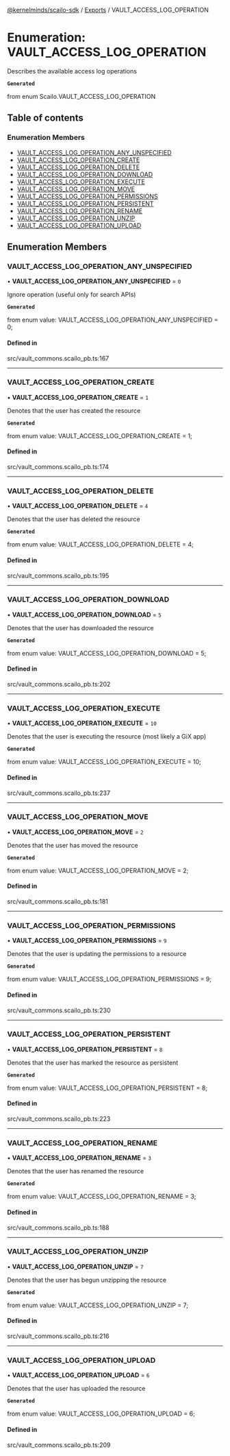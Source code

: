 [@kernelminds/scailo-sdk](../README.md) / [Exports](../modules.md) / VAULT\_ACCESS\_LOG\_OPERATION

# Enumeration: VAULT\_ACCESS\_LOG\_OPERATION

Describes the available access log operations

**`Generated`**

from enum Scailo.VAULT_ACCESS_LOG_OPERATION

## Table of contents

### Enumeration Members

- [VAULT\_ACCESS\_LOG\_OPERATION\_ANY\_UNSPECIFIED](VAULT_ACCESS_LOG_OPERATION.md#vault_access_log_operation_any_unspecified)
- [VAULT\_ACCESS\_LOG\_OPERATION\_CREATE](VAULT_ACCESS_LOG_OPERATION.md#vault_access_log_operation_create)
- [VAULT\_ACCESS\_LOG\_OPERATION\_DELETE](VAULT_ACCESS_LOG_OPERATION.md#vault_access_log_operation_delete)
- [VAULT\_ACCESS\_LOG\_OPERATION\_DOWNLOAD](VAULT_ACCESS_LOG_OPERATION.md#vault_access_log_operation_download)
- [VAULT\_ACCESS\_LOG\_OPERATION\_EXECUTE](VAULT_ACCESS_LOG_OPERATION.md#vault_access_log_operation_execute)
- [VAULT\_ACCESS\_LOG\_OPERATION\_MOVE](VAULT_ACCESS_LOG_OPERATION.md#vault_access_log_operation_move)
- [VAULT\_ACCESS\_LOG\_OPERATION\_PERMISSIONS](VAULT_ACCESS_LOG_OPERATION.md#vault_access_log_operation_permissions)
- [VAULT\_ACCESS\_LOG\_OPERATION\_PERSISTENT](VAULT_ACCESS_LOG_OPERATION.md#vault_access_log_operation_persistent)
- [VAULT\_ACCESS\_LOG\_OPERATION\_RENAME](VAULT_ACCESS_LOG_OPERATION.md#vault_access_log_operation_rename)
- [VAULT\_ACCESS\_LOG\_OPERATION\_UNZIP](VAULT_ACCESS_LOG_OPERATION.md#vault_access_log_operation_unzip)
- [VAULT\_ACCESS\_LOG\_OPERATION\_UPLOAD](VAULT_ACCESS_LOG_OPERATION.md#vault_access_log_operation_upload)

## Enumeration Members

### VAULT\_ACCESS\_LOG\_OPERATION\_ANY\_UNSPECIFIED

• **VAULT\_ACCESS\_LOG\_OPERATION\_ANY\_UNSPECIFIED** = ``0``

Ignore operation (useful only for search APIs)

**`Generated`**

from enum value: VAULT_ACCESS_LOG_OPERATION_ANY_UNSPECIFIED = 0;

#### Defined in

src/vault_commons.scailo_pb.ts:167

___

### VAULT\_ACCESS\_LOG\_OPERATION\_CREATE

• **VAULT\_ACCESS\_LOG\_OPERATION\_CREATE** = ``1``

Denotes that the user has created the resource

**`Generated`**

from enum value: VAULT_ACCESS_LOG_OPERATION_CREATE = 1;

#### Defined in

src/vault_commons.scailo_pb.ts:174

___

### VAULT\_ACCESS\_LOG\_OPERATION\_DELETE

• **VAULT\_ACCESS\_LOG\_OPERATION\_DELETE** = ``4``

Denotes that the user has deleted the resource

**`Generated`**

from enum value: VAULT_ACCESS_LOG_OPERATION_DELETE = 4;

#### Defined in

src/vault_commons.scailo_pb.ts:195

___

### VAULT\_ACCESS\_LOG\_OPERATION\_DOWNLOAD

• **VAULT\_ACCESS\_LOG\_OPERATION\_DOWNLOAD** = ``5``

Denotes that the user has downloaded the resource

**`Generated`**

from enum value: VAULT_ACCESS_LOG_OPERATION_DOWNLOAD = 5;

#### Defined in

src/vault_commons.scailo_pb.ts:202

___

### VAULT\_ACCESS\_LOG\_OPERATION\_EXECUTE

• **VAULT\_ACCESS\_LOG\_OPERATION\_EXECUTE** = ``10``

Denotes that the user is executing the resource (most likely a GiX app)

**`Generated`**

from enum value: VAULT_ACCESS_LOG_OPERATION_EXECUTE = 10;

#### Defined in

src/vault_commons.scailo_pb.ts:237

___

### VAULT\_ACCESS\_LOG\_OPERATION\_MOVE

• **VAULT\_ACCESS\_LOG\_OPERATION\_MOVE** = ``2``

Denotes that the user has moved the resource

**`Generated`**

from enum value: VAULT_ACCESS_LOG_OPERATION_MOVE = 2;

#### Defined in

src/vault_commons.scailo_pb.ts:181

___

### VAULT\_ACCESS\_LOG\_OPERATION\_PERMISSIONS

• **VAULT\_ACCESS\_LOG\_OPERATION\_PERMISSIONS** = ``9``

Denotes that the user is updating the permissions to a resource

**`Generated`**

from enum value: VAULT_ACCESS_LOG_OPERATION_PERMISSIONS = 9;

#### Defined in

src/vault_commons.scailo_pb.ts:230

___

### VAULT\_ACCESS\_LOG\_OPERATION\_PERSISTENT

• **VAULT\_ACCESS\_LOG\_OPERATION\_PERSISTENT** = ``8``

Denotes that the user has marked the resource as persistent

**`Generated`**

from enum value: VAULT_ACCESS_LOG_OPERATION_PERSISTENT = 8;

#### Defined in

src/vault_commons.scailo_pb.ts:223

___

### VAULT\_ACCESS\_LOG\_OPERATION\_RENAME

• **VAULT\_ACCESS\_LOG\_OPERATION\_RENAME** = ``3``

Denotes that the user has renamed the resource

**`Generated`**

from enum value: VAULT_ACCESS_LOG_OPERATION_RENAME = 3;

#### Defined in

src/vault_commons.scailo_pb.ts:188

___

### VAULT\_ACCESS\_LOG\_OPERATION\_UNZIP

• **VAULT\_ACCESS\_LOG\_OPERATION\_UNZIP** = ``7``

Denotes that the user has begun unzipping the resource

**`Generated`**

from enum value: VAULT_ACCESS_LOG_OPERATION_UNZIP = 7;

#### Defined in

src/vault_commons.scailo_pb.ts:216

___

### VAULT\_ACCESS\_LOG\_OPERATION\_UPLOAD

• **VAULT\_ACCESS\_LOG\_OPERATION\_UPLOAD** = ``6``

Denotes that the user has uploaded the resource

**`Generated`**

from enum value: VAULT_ACCESS_LOG_OPERATION_UPLOAD = 6;

#### Defined in

src/vault_commons.scailo_pb.ts:209

